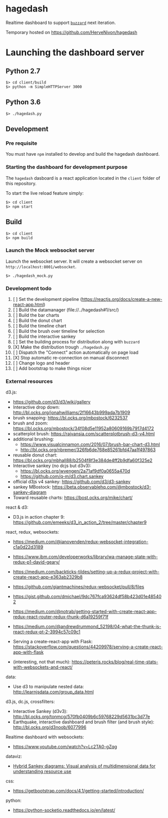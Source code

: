 # hagedash

Realtime dashboard to support [`buzzard`](https://www.github.com/airware/buzzard) next iteration.

Temporary hosted on https://github.com/HerveNivon/hagedash

# Launching the dashboard server

## Python 2.7

```
$> cd client/build
$> python -m SimpleHTTPServer 3000
```

## Python 3.6

```
$> ./hagedash.py
```

## Development

### Pre requisite

You must have `npm` installed to develop and build the hagedash dashboard.

### Starting the dashboard for development purpose

The `hagedash` dasboard is a react application located in the `client` folder of this repository.

To start the live reload feature simply:
```
$> cd client
$> npm start
```

## Build

```
$> cd client
$> npm build
```


### Launch the Mock websocket server

Launch the websocket server. It will create a websocket server on `http://localhost:8001/websocket`.

```
$> ./hagedash_mock.py
```



### Development todo
1. [ ] Set the development pipeline (https://reactjs.org/docs/create-a-new-react-app.html)
2. [ ] Build the datamanager (file://../hagedash#1/src/)
3. [ ] Build the bar charts
4. [ ] Build the donut chart
5. [ ] Build the timeline chart
6. [ ] Build the brush over timeline for selection
7. [ ] Build the interactive sankey
8. [ ] Set the building process for distribution along with `buzzard`
9. [X] Make the distribution trough `./hagedash.py`
10. [ ] Dispatch the "Connect" action automatically on page load
11. [X] Stop automatic re-connection on manual disconnect
12. [ ] Change logo and header
13. [ ] Add bootstrap to make things nicer

### External resources

d3.js:
- https://github.com/d3/d3/wiki/gallery
- Interactive drop down: http://bl.ocks.org/jonahwilliams/2f16643b999ada7b1909
- brush snapping: https://bl.ocks.org/mbostock/6232537
- brush and zoom: https://bl.ocks.org/mbostock/34f08d5e11952a80609169b7917d4172
- scatterplot brush: https://rajvansia.com/scatterplotbrush-d3-v4.html
- additional brushing:
  - https://www.visualcinnamon.com/2016/07/brush-bar-chart-d3.html
  - http://bl.ocks.org/nbremer/326fb6de768e85261bfd47aa1f497863
- reusable donut chart: https://bl.ocks.org/mbhall88/b2504f8f3e384de4ff2b9dfa60f325e2
- Interactive sankey (no dcjs but d3v3):
  - https://bl.ocks.org/wvengen/2a71af9df0a0655a470d
  - https://github.com/q-m/d3.chart.sankey
- official d3js v4 sankey: https://github.com/d3/d3-sankey
- sankey MBostock: https://beta.observablehq.com/@mbostock/d3-sankey-diagram
- Toward reusable charts: https://bost.ocks.org/mike/chart/

react & d3:
- D3.js in action chapter 9: https://github.com/emeeks/d3_in_action_2/tree/master/chapter9

react, redux, websockets:
- https://medium.com/@ianovenden/redux-websocket-integration-c1a0d22d3189
- https://www.ibm.com/developerworks/library/wa-manage-state-with-redux-p1-david-geary/
- https://medium.com/backticks-tildes/setting-up-a-redux-project-with-create-react-app-e363ab2329b8

- https://github.com/giantmachines/redux-websocket/pull/8/files
- https://gist.github.com/dmichael/9dc767fca93624df58b423d01e485402

- https://medium.com/@notrab/getting-started-with-create-react-app-redux-react-router-redux-thunk-d6a19259f71f
- https://medium.com/@andrewdrummond_52198/04-what-the-thunk-is-react-redux-pt-2-3994c57c09c1

- Serving a create-react-app with Flask: https://stackoverflow.com/questions/44209978/serving-a-create-react-app-with-flask
- (interesting, not that much): https://peteris.rocks/blog/real-time-stats-with-websockets-and-react/

data:
- Use d3 to manipulate nested data: http://learnjsdata.com/group_data.html

d3.js, dc.js, crossfilters:
- Interactive Sankey (d3v3): http://bl.ocks.org/tonmcg/570fb0409b6c59768229d5631bc3d77e
- Earthquake, interactive dashboard and brush filter (and brush style): http://bl.ocks.org/d3noob/6077996

Realtime dashboard with websockets:
- https://www.youtube.com/watch?v=Lc2TA0-gZqg

dataviz:
- [Hybrid Sankey diagrams: Visual analysis of multidimensional data for understanding resource use](https://www.sciencedirect.com/science/article/pii/S0921344917301167?via%3Dihub)

css:
- https://getbootstrap.com/docs/4.1/getting-started/introduction/

python:
- https://python-socketio.readthedocs.io/en/latest/